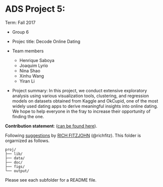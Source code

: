 # ADS Project 5: 

Term: Fall 2017

+ Group 6
+ Projec title: Decode Online Dating
+ Team members
	+ Henrique Saboya
	+ Joaquim Lyrio
	+ Nina Shao
	+ Xinhu Wang
	+ Yiran Li
	
+ Project summary: In this project, we conduct extensive exploratory analysis using various visualization tools, clustering, and regression models on datasets obtained from Kaggle and OkCupid, one of the most widely used dating apps to derive meaningful insights into online dating. We hope to help everyone in the fray to increase their opportunity of finding the one.
	
**Contribution statement**: ([can be found here](doc/a_note_on_contributions.md)). 

Following [suggestions](http://nicercode.github.io/blog/2013-04-05-projects/) by [RICH FITZJOHN](http://nicercode.github.io/about/#Team) (@richfitz). This folder is orgarnized as follows.

```
proj/
├── lib/
├── data/
├── doc/
├── figs/
└── output/
```

Please see each subfolder for a README file.
